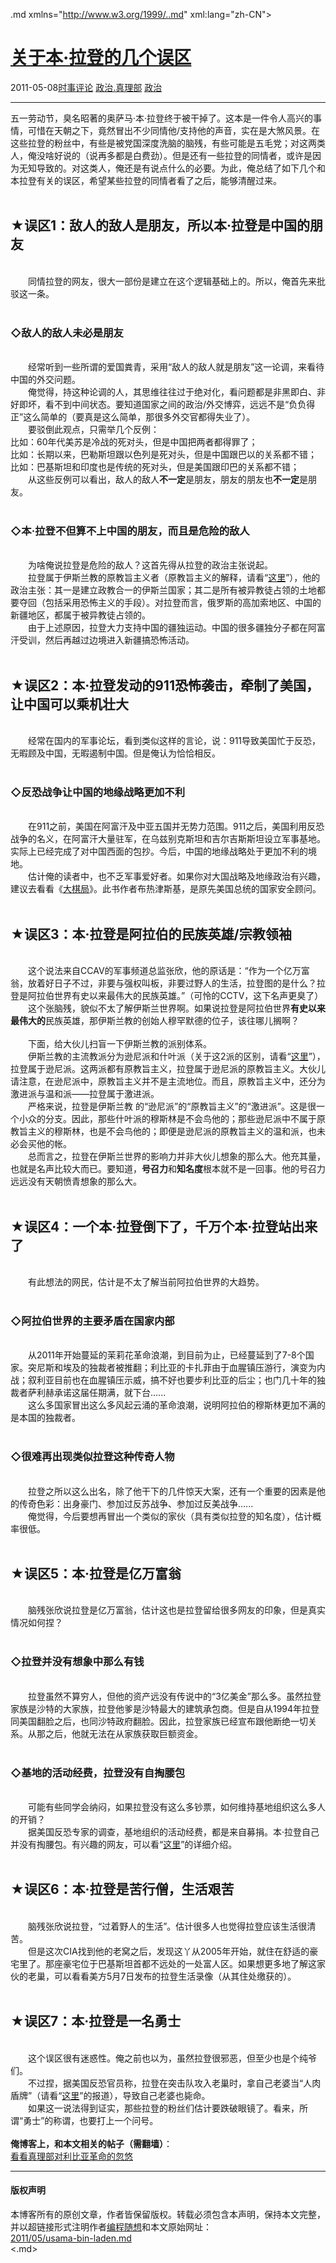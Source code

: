 <!DOCTYPE.md>
.md xmlns="http://www.w3.org/1999/..md" xml:lang="zh-CN">
<head>
<meta http-equiv="Content-Type" content="text.md; charset=utf-8" />
<meta name="generator" content="Python script by program.think@gmail.com" />
<meta name="provider" content="program-think.blogspot.com" />
<link type="text/css" rel="stylesheet" href="../../css/program-think.css" />
<title>关于本·拉登的几个误区 - 编程随想的博客</title>
</head>
<body>
<div id="main" style="width:100%;">
<h1><a href="../../index.md" title="回到首页">关于本·拉登的几个误区</a></h1>
<div class="post-info"><span class="date-header">2011-05-08</span><a href="../../tags/E697B6E4BA8BE8AF84E8AEBA.md" class="tag">时事评论</a> <a href="../../tags/E694BFE6B2BB.E79C9FE79086E983A8.md" class="tag">政治.真理部</a> <a href="../../tags/E694BFE6B2BB.md" class="tag">政治</a> </div>
<hr>
<div class="post">
五一劳动节，臭名昭著的奥萨马·本·拉登终于被干掉了。这本是一件令人高兴的事情，可惜在天朝之下，竟然冒出不少同情他/支持他的声音，实在是大煞风景。在这些拉登的粉丝中，有些是被党国深度洗脑的脑残，有些可能是五毛党；对这两类人，俺没啥好说的（说再多都是白费劲）。但是还有一些拉登的同情者，或许是因为无知导致的。对这类人，俺还是有说点什么的必要。为此，俺总结了如下几个和本拉登有关的误区，希望某些拉登的同情者看了之后，能够清醒过来。<!--program-think--><br /><br /><h2>★误区1：敌人的敌人是朋友，所以本·拉登是中国的朋友</h2><br />　　同情拉登的网友，很大一部份是建立在这个逻辑基础上的。所以，俺首先来批驳这一条。<br /><br /><h3>◇敌人的敌人未必是朋友</h3><br />　　经常听到一些所谓的爱国粪青，采用“敌人的敌人就是朋友”这一论调，来看待中国的外交问题。<br />　　俺觉得，持这种论调的人，其思维往往过于绝对化，看问题都是非黑即白、非好即坏，看不到中间状态。要知道国家之间的政治/外交博弈，远远不是“负负得正”这么简单的（要真是这么简单，那很多外交官都得失业了）。<br />　　要驳倒此观点，只需举几个反例：<br />比如：60年代美苏是冷战的死对头，但是中国把两者都得罪了；<br />比如：长期以来，巴勒斯坦跟以色列是死对头，但是中国跟巴以的关系都不错；<br />比如：巴基斯坦和印度也是传统的死对头，但是美国跟印巴的关系都不错；<br />　　从这些反例可以看出，敌人的敌人<b>不一定</b>是朋友，朋友的朋友也<b>不一定</b>是朋友。<br /><br /><h3>◇本·拉登不但算不上中国的朋友，而且是危险的敌人</h3><br />　　为啥俺说拉登是危险的敌人？这首先得从拉登的政治主张说起。<br />　　拉登属于伊斯兰教的原教旨主义者（原教旨主义的解释，请看“<a href="http://zh.wikipedia.org/zh-cn/%E5%8E%9F%E6%95%99%E6%97%A8%E4%B8%BB%E7%BE%A9" target="_blank" rel="nofollow">这里</a>”），他的政治主张：其一是建立政教合一的伊斯兰国家；其二是所有被异教徒占领的土地都要夺回（包括采用恐怖主义的手段）。对拉登而言，俄罗斯的高加索地区、中国的新疆地区，都属于被异教徒占领的。<br />　　由于上述原因，拉登大力支持中国的疆独运动。中国的很多疆独分子都在阿富汗受训，然后再越过边境进入新疆搞恐怖活动。<br /><br /><h2>★误区2：本·拉登发动的911恐怖袭击，牵制了美国，让中国可以乘机壮大</h2><br />　　经常在国内的军事论坛，看到类似这样的言论，说：911导致美国忙于反恐，无暇顾及中国，无暇遏制中国。但是俺认为恰恰相反。<br /><br /><h3>◇反恐战争让中国的地缘战略更加不利</h3><br />　　在911之前，美国在阿富汗及中亚五国并无势力范围。911之后，美国利用反恐战争的名义，在阿富汗大量驻军，在乌兹别克斯坦和吉尔吉斯斯坦设立军事基地。实际上已经完成了对中国西面的包抄。今后，中国的地缘战略处于更加不利的境地。<br />　　估计俺的读者中，也不乏军事爱好者。如果你对大国战略及地缘政治有兴趣，建议去看看《<a href="http://book.douban.com/subject/2026281/" target="_blank" rel="nofollow">大棋局</a>》。此书作者布热津斯基，是原先美国总统的国家安全顾问。<br /><br /><h2>★误区3：本·拉登是阿拉伯的民族英雄/宗教领袖</h2><br />　　这个说法来自CCAV的军事频道总监张欣，他的原话是：<q>作为一个亿万富翁，放着好日子不过，非要与强权叫板，非要过野人的生活，拉登图的是什么？拉登是阿拉伯世界有史以来最伟大的民族英雄。</q>（可怜的CCTV，这下名声更臭了）<br />　　这个张脑残，貌似不太了解伊斯兰世界啊。如果说拉登是阿拉伯世界<b>有史以来最伟大的</b>民族英雄，那伊斯兰教的创始人穆罕默德的位子，该往哪儿搁啊？<br /><br />　　下面，给大伙儿扫盲一下伊斯兰教的派别体系。<br />　　伊斯兰教的主流教派分为逊尼派和什叶派（关于这2派的区别，请看“<a href="http://zh.wikipedia.org/zh-cn/%E4%BC%8A%E6%96%AF%E5%85%B0%E6%95%99#.E5.AE.97.E6.B4.BE" target="_blank" rel="nofollow">这里</a>”），拉登属于逊尼派。这两派都有原教旨主义，拉登属于逊尼派的原教旨主义。大伙儿请注意，在逊尼派中，原教旨主义并不是主流地位。而且，原教旨主义中，还分为激进派与温和派——拉登属于激进派。<br />　　严格来说，拉登是伊斯兰教 的“逊尼派”的“原教旨主义”的“激进派”。这是很一个小众的分支。因此，那些什叶派的穆斯林是不会鸟他的；那些逊尼派中不属于原教旨主义的穆斯林，也是不会鸟他的；即便是逊尼派的原教旨主义的温和派，也未必会买他的帐。<br />　　总而言之，拉登在伊斯兰世界的影响力并非大伙儿想象的那么大。他充其量，也就是名声比较大而已。要知道，<b>号召力</b>和<b>知名度</b>根本就不是一回事。他的号召力远远没有天朝愤青想象的那么大。<br /><br /><h2>★误区4：一个本·拉登倒下了，千万个本·拉登站出来了</h2><br />　　有此想法的网民，估计是不太了解当前阿拉伯世界的大趋势。<br /><br /><h3>◇阿拉伯世界的主要矛盾在国家内部</h3><br />　　从2011年开始蔓延的茉莉花革命浪潮，到目前为止，已经蔓延到了7-8个国家。突尼斯和埃及的独裁者被推翻；利比亚的卡扎菲由于血腥镇压游行，演变为内战；叙利亚目前也在血腥镇压示威，搞不好也要步利比亚的后尘；也门几十年的独裁者萨利赫承诺这届任期满，就下台......<br />　　这么多国家冒出这么多风起云涌的革命浪潮，说明阿拉伯的穆斯林更加不满的是本国的独裁者。<br /><br /><h3>◇很难再出现类似拉登这种传奇人物</h3><br />　　拉登之所以这么出名，除了他干下的几件惊天大案，还有一个重要的因素是他的传奇色彩：出身豪门、参加过反苏战争、参加过反美战争......<br />　　俺觉得，今后要想再冒出一个类似的家伙（具有类似拉登的知名度），估计概率很低。<br /><br /><h2>★误区5：本·拉登是亿万富翁</h2><br />　　脑残张欣说拉登是亿万富翁，估计这也是拉登留给很多网友的印象，但是真实情况如何捏？<br /><br /><h3>◇拉登并没有想象中那么有钱</h3><br />　　拉登虽然不算穷人，但他的资产远没有传说中的“3亿美金”那么多。虽然拉登家族是沙特的大家族，拉登他爹是沙特最大的建筑承包商。但是自从1994年拉登同美国翻脸之后，也同沙特政府翻脸。因此，拉登家族已经宣布跟他断绝一切关系。从那之后，他就无法在从家族获取巨额资金。<br /><br /><h3>◇基地的活动经费，拉登没有自掏腰包</h3><br />　　可能有些同学会纳闷，如果拉登没有这么多钞票，如何维持基地组织这么多人的开销？<br />　　据美国反恐专家的调查，基地组织的活动经费，都是来自募捐。本·拉登自己并没有掏腰包。有兴趣的网友，可以看“<a href="http://news.xinhuanet.com/world/2004-09/02/content_1938820.htm" target="_blank" rel="nofollow">这里</a>”的详细介绍。<br /><br /><h2>★误区6：本·拉登是苦行僧，生活艰苦</h2><br />　　脑残张欣说拉登，“过着野人的生活”。估计很多人也觉得拉登应该生活很清苦。<br />　　但是这次CIA找到他的老窝之后，发现这丫从2005年开始，就住在舒适的豪宅里了。那座豪宅位于巴基斯坦首都不远处的一处富人区。如果想更多地了解这家伙的老巢，可以看看美方5月7日发布的拉登生活录像（从其住处缴获的）。<br /><br /><h2>★误区7：本·拉登是一名勇士</h2><br />　　这个误区很有迷惑性。俺之前也以为，虽然拉登很邪恶，但至少也是个纯爷们。<br />　　不过捏，据美国反恐官员称，拉登在突击队攻入老巢时，拿自己老婆当“人肉盾牌”（请看“<a href="http://world.people.com.cn/GB/14533940..md" target="_blank" rel="nofollow">这里</a>”的报道），导致自己老婆也毙命。<br />　　如果这一说法得到证实，那些拉登的粉丝们估计要跌破眼镜了。看来，所谓“勇士”的称谓，也要打上一个问号。<br /><br /><b>俺博客上，和本文相关的帖子（需翻墙）</b>：<br /><a href="../../2011/08/libyan-civil-war.md">看看真理部对利比亚革命的忽悠</a><div class="blogger-post-footer">
</div>
<hr>
<div class="copyright">
<h4>版权声明</h4>
本博客所有的原创文章，作者皆保留版权。转载必须包含本声明，保持本文完整，并以超链接形式注明作者<a href="mailto:program.think@gmail.com">编程随想</a>和本文原始网址：<br>
<a href="2011/05/usama-bin-laden.md">2011/05/usama-bin-laden.md</a>
</div>
</div>
</body>
<.md>

